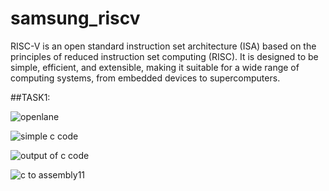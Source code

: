 # samsung_riscv

RISC-V is an open standard instruction set architecture (ISA) based on the principles of reduced instruction set computing (RISC). It is designed to be simple, efficient, and extensible, making it suitable for a wide range of computing systems, from embedded devices to supercomputers.

##TASK1:



![openlane](https://github.com/user-attachments/assets/53255d29-317b-49b8-a1c4-0a0d399b11ee)



![simple c code](https://github.com/user-attachments/assets/109b9bbf-a06d-4538-b880-f6c8531cc757)

![output of c code](https://github.com/user-attachments/assets/51434019-4484-4e07-be8c-6b8281f1e42a)

![c to assembly11](https://github.com/user-attachments/assets/a2dcb682-fea1-452d-bbe2-7aa641a3cc60)
